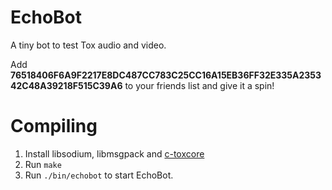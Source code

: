 # EchoBot

A tiny bot to test Tox audio and video.

Add
__76518406F6A9F2217E8DC487CC783C25CC16A15EB36FF32E335A235342C48A39218F515C39A6__
to your friends list and give it a spin!

# Compiling

1. Install libsodium, libmsgpack and
   [c-toxcore](https://github.com/TokTok/c-toxcore)
2. Run ``make``
3. Run ``./bin/echobot`` to start EchoBot.
